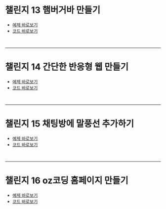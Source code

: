   # 챌린지 13 햄버거바 만들기  
  - [ 예제 바로보기 ](https://bamjun.github.io/tomato_clone/hamberger.html)  
  - [ 코드 바로보기 ](https://github.com/bamjun/tomato_clone/blob/main/hamberger.html)  

  <br>  

  ---  

  # 챌린지 14 간단한 반응형 웹 만들기  
  - [ 예제 바로보기 ](https://bamjun.github.io/tomato_clone/rwd.html)  
  - [ 코드 바로보기 ](https://github.com/bamjun/tomato_clone/blob/main/rwd.html)  

  <br>  

  ---  

  # 챌린지 15 채팅방에 말풍선 추가하기  
  - [ 예제 바로보기 ](https://bamjun.github.io/tomato_clone/chating/chat.html)  
  - [ 코드 바로보기 ](https://github.com/bamjun/tomato_clone/tree/main/chating)  

  <br>  

  ---  

  # 챌린지 16 oz코딩 홈페이지 만들기  
  - [ 예제 바로보기 ](https://bamjun.github.io/tomato_clone/tomato%20coding%20home/index.html)  
  - [ 코드 바로보기 ](https://github.com/bamjun/tomato_clone/tree/main/tomato%20coding%20home)  